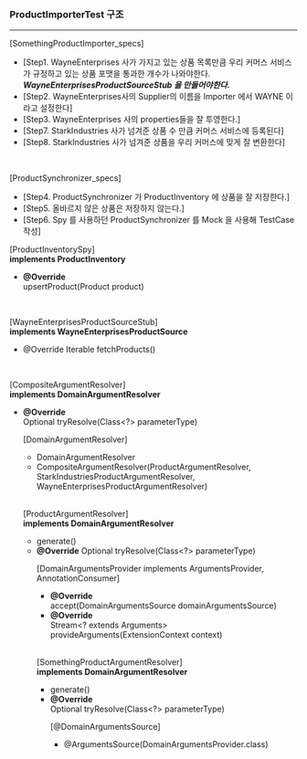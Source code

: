 ### ProductImporterTest 구조

---
[SomethingProductImporter_specs]     
* [Step1. WayneEnterprises 사가 가지고 있는 상품 목록만큼 우리 커머스 서비스가 규정하고 있는 상품 포맷을 통과한 개수가 나와야한다.    
  ***WayneEnterprisesProductSourceStub 을 만들어야한다.***
* [Step2. WayneEnterprises사의 Supplier의 이름을 Importer 에서 WAYNE 이라고 설정한다]
* [Step3. WayneEnterprises 사의 properties들을 잘 투영한다.]
* [Step7. StarkIndustries 사가 넘겨준 상품 수 만큼 커머스 서비스에 등록된다]
* [Step8. StarkIndustries 사가 넘겨준 상품을 우리 커머스에 맞게 잘 변환한다]

<br/>

[ProductSynchronizer_specs]   
* [Step4. ProductSynchronizer 가 ProductInventory 에 상품을 잘 저장한다.]
* [Step5. 올바르지 않은 상품은 저장하지 않는다.]
* [Step6. Spy 를 사용하던 ProductSynchronizer 를 Mock 을 사용해 TestCase 작성]

[ProductInventorySpy]   
**implements ProductInventory**
* **@Override**    
  upsertProduct(Product product)

<br/>

[WayneEnterprisesProductSourceStub]    
**implements WayneEnterprisesProductSource**
* @Override
  Iterable<WayneEnterprisesProduct> fetchProducts()

<br/>

[CompositeArgumentResolver]     
**implements DomainArgumentResolver** 
* **@Override**     
  Optional<Object> tryResolve(Class<?> parameterType)

<br/>
   
[DomainArgumentResolver]   
* DomainArgumentResolver
* CompositeArgumentResolver(ProductArgumentResolver, StarkIndustriesProductArgumentResolver, WayneEnterprisesProductArgumentResolver)

<br/>

[ProductArgumentResolver]    
**implements DomainArgumentResolver**
* generate()
* **@Override**
  Optional<Object> tryResolve(Class<?> parameterType)

<br/>

[DomainArgumentsProvider implements ArgumentsProvider, AnnotationConsumer<DomainArgumentsSource>]     
* **@Override**    
  accept(DomainArgumentsSource domainArgumentsSource) 
* **@Override**    
  Stream<? extends Arguments> provideArguments(ExtensionContext context)

<br/>

[SomethingProductArgumentResolver]        
**implements DomainArgumentResolver**
* generate()
* **@Override**    
  Optional<Object> tryResolve(Class<?> parameterType)

<br/>

[@DomainArgumentsSource]
* @ArgumentsSource(DomainArgumentsProvider.class)

